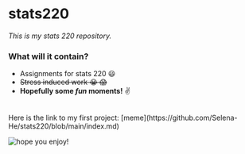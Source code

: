 # stats220
*This is my stats 220 repository.*
<br/>

### What will it contain?
* Assignments for stats 220 :smiley:
* ~~Stress induced work :sob: :scream:~~
* **Hopefully some _fun_ moments!** :v:
<br/>
Here is the link to my first project: [meme](https://github.com/Selena-He/stats220/blob/main/index.md) <br/>

![hope you enjoy!](https://user-images.githubusercontent.com/100745233/159206086-c7a64f01-2086-4880-84fa-84c0372f1832.jpg)
